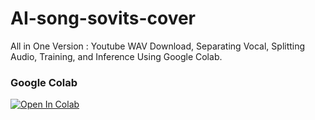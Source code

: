 # AI-song-sovits-cover
All in One Version : Youtube WAV Download, Separating Vocal, Splitting Audio, Training, and Inference Using Google Colab.

### Google Colab
[![Open In Colab](https://colab.research.google.com/assets/colab-badge.svg)](https://drive.google.com/open?id=1yu5Jxmuig6l26dpgQvilGw_NeT-qkY3W&usp=drive_copy)
